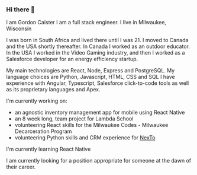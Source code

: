 ### Hi there 👋
I am Gordon Caister I am a full stack engineer. I live in Milwaukee, Wisconsin

I was born in South Africa and lived there until I was 21. I moved to Canada and the USA shortly thereafter. In Canada I worked as an outdoor educator. In the USA I worked in the Video Gaming industry, and then I worked as a Salesforce developer for an energy efficiency startup.

My main technologies are React, Node, Express and PostgreSQL.
My language choices are Python, Javascript, HTML, CSS and SQL
I have experience with Angular, Typescript, Salesforce click-to-code tools as well as its proprietary languages and Apex.

I'm currently working on:
  - an agnostic inventory management app for mobile using React Native
  - an 8 week long, team project for Lambda School
  - volunteering React skills for the Milwaukee Codes - Milwaukee Decarceration Program
  - volunteering Python skills and CRM experience for [NexTo](https://digitalpublicworks.com/p/nexto)

I'm currently learning React Native

I am currently looking for a position appropriate for someone at the dawn of their career.





<!--
**gordoncaister/gordoncaister** is a ✨ _special_ ✨ repository because its `README.md` (this file) appears on your GitHub profile.

Here are some ideas to get you started:

- 🔭 I’m currently working on ...
- 🌱 I’m currently learning ...
- 👯 I’m looking to collaborate on ...
- 🤔 I’m looking for help with ...
- 💬 Ask me about ...
- 📫 How to reach me: ...
- 😄 Pronouns: ...
- ⚡ Fun fact: ...
-->
